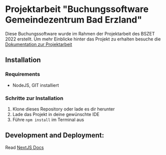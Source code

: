 # Projektarbeit "Buchungssoftware Gemeindezentrum Bad Erzland"
Diese Buchungssoftware wurde im Rahmen der Projektarbeit des BSZET 2022 erstellt.
Um mehr Einblicke hinter das Projekt zu erhalten besuche die [Dokumentation zur Projektarbeit](https://gz-bad-erzland-p3.github.io/docs/)

## Installation
### Requirements
- NodeJS, GIT installiert

### Schritte zur Installation
1. Klone dieses Repository oder lade es dir herunter
2. Lade das Projekt in deine gewünschte IDE
3. Führe `npm install` im Terminal aus

## Development and Deployment:
Read [NextJS Docs](https://nextjs.org/docs)
